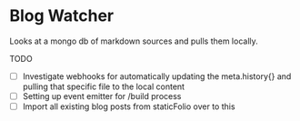 # Blog Watcher

Looks at a mongo db of markdown sources and pulls them locally.

TODO

- [ ] Investigate webhooks for automatically updating the meta.history{} and pulling that specific file to the local content
- [ ] Setting up event emitter for /build process
- [ ] Import all existing blog posts from staticFolio over to this
